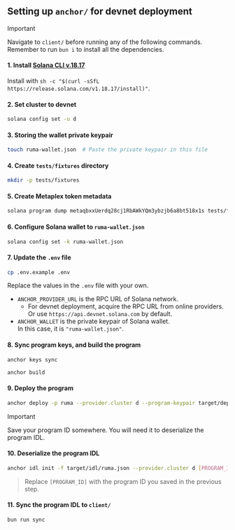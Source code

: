 ## Setting up `anchor/` for devnet deployment

> [!IMPORTANT]
> Navigate to `client/` before running any of the following commands. <br>
> Remember to run `bun i` to install all the dependencies.

#### 1. Install [Solana CLI v.18.17](https://github.com/solana-labs/solana/releases/tag/v1.18.17)

Install with `sh -c "$(curl -sSfL https://release.solana.com/v1.18.17/install)"`.

#### 2. Set cluster to devnet

```bash
solana config set -u d
```

#### 3. Storing the wallet private keypair

```bash
touch ruma-wallet.json  # Paste the private keypair in this file
```

#### 4. Create `tests/fixtures` directory

```bash
mkdir -p tests/fixtures
```

#### 5. Create Metaplex token metadata

```bash
solana program dump metaqbxxUerdq28cj1RbAWkYQm3ybzjb6a8bt518x1s tests/fixtures/mpl_token_metadata.so -u m
```

#### 6. Configure Solana wallet to `ruma-wallet.json`

```bash
solana config set -k ruma-wallet.json
```

#### 7. Update the `.env` file

```bash
cp .env.example .env
```

Replace the values in the `.env` file with your own.

- `ANCHOR_PROVIDER_URL` is the RPC URL of Solana network.
  - For devnet deployment, acquire the RPC URL from online providers. <br> Or use `https://api.devnet.solana.com` by default.
- `ANCHOR_WALLET` is the private keypair of Solana wallet.<br> In this case, it is `"ruma-wallet.json"`.

#### 8. Sync program keys, and build the program

```bash
anchor keys sync
```

```bash
anchor build
```

#### 9. Deploy the program

```bash
anchor deploy -p ruma --provider.cluster d --program-keypair target/deploy/ruma-keypair.json
```

> [!IMPORTANT]
> Save your program ID somewhere. You will need it to deserialize the program IDL.

#### 10. Deserialize the program IDL

```bash
anchor idl init -f target/idl/ruma.json --provider.cluster d [PROGRAM_ID]
```

> Replace `[PROGRAM_ID]` with the program ID you saved in the previous step.

#### 11. Sync the program IDL to `client/`

```bash
bun run sync
```
